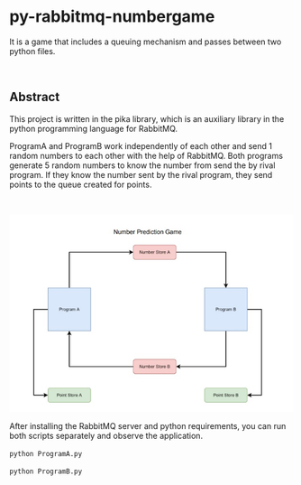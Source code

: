 # py-rabbitmq-numbergame
It is a game that includes a queuing mechanism and passes between two python files.

<br>

## Abstract

This project is written in the pika library, which is an auxiliary library in the python programming language for RabbitMQ.

ProgramA and ProgramB work independently of each other and send 1 random numbers to each other with the help of RabbitMQ. 
Both programs generate 5 random numbers to know the number from send the by rival program.
If they know the number sent by the rival program, they send points to the queue created for points.

<br>

![image description](numbergame.jpg)

After installing the RabbitMQ server and python requirements, you can run both scripts separately and observe the application.


`python ProgramA.py`

`python ProgramB.py`




